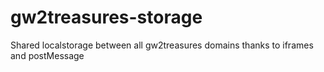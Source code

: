 gw2treasures-storage
====================

Shared localstorage between all gw2treasures domains thanks to iframes and postMessage
